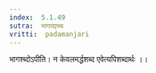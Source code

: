 ```yaml
---
index:  5.1.49
sutra:  भागाद्यच्च
vritti:  padamanjari
---
```


भागश्ब्दोऽपीति। न केवलमर्द्धशब्द एवेत्यपिशब्दार्थः ।।

